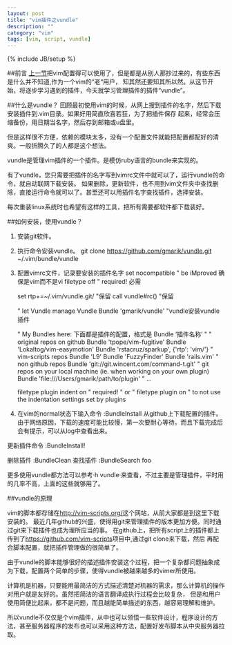```yaml
---
layout: post
title: "vim插件之vundle"
description: ""
category: "vim"
tags: [vim, script, vundle]
---
```

{% include JB/setup %}

##前言
[上一节][1]把vim配置得可以使用了，但是都是从别人那抄过来的，有些东西是什么并不知道,作为一个vim的“老“用户，
知其然还要知其所以然。从这节开始，将逐步学习遇到的插件，今天就学习管理插件的插件“vundle”。

##什么是vundle？
回顾最初使用vim的时候，从网上搜到插件的名字，然后下载安装插件到.vim目录。如果好用简直欣喜若狂，为了把插件保存
起来，经常会压缩备份，用日期当名字，然后存到邮箱或u盘里。

但是这样很不方便，依赖的模块太多，没有一个配置文件就能把配置都配好的清爽。一般折腾久了的人都是这个想法。

vundle是管理vim插件的一个插件。是模仿ruby语言的bundle来实现的。

有了vundle，您只需要把插件的名字写到vimrc文件中就可以了，运行vundle的命令，就自动联网下载安装。
如果删除，更新软件，也不用到vim文件夹中查找删除，直接运行命令就可以了。甚至还可以用插件名字查找插件，选择安装。

每次重装linux系统时也希望有这样的工具，把所有需要都软件都下载装好。

##如何安装，使用vundle？
1. 安装git软件。
2. 执行命令安装vundle。
    git clone https://github.com/gmarik/vundle.git ~/.vim/bundle/vundle
3. 配置vimrc文件，记录要安装的插件名字
	set nocompatible               " be iMproved 确保是vim而不是vi
	filetype off                   " required!   必需
	
	set rtp+=~/.vim/vundle.git/   "保留
	call vundle#rc()              "保留
	
	" let Vundle manage Vundle
	Bundle 'gmarik/vundle'        "vundle安装vundle插件
	
	" My Bundles here:             下面都是插件的配置，格式是 Bundle ‘插件名称’
	"
	" original repos on github
	Bundle 'tpope/vim-fugitive'
	Bundle 'Lokaltog/vim-easymotion'
	Bundle 'rstacruz/sparkup', {'rtp': 'vim/'}
	" vim-scripts repos
	Bundle 'L9'
	Bundle 'FuzzyFinder'
	Bundle 'rails.vim'
	" non github repos
	Bundle 'git://git.wincent.com/command-t.git'
	" git repos on your local machine (ie. when working on your own plugin)
	Bundle 'file:///Users/gmarik/path/to/plugin'
	" ...
	
	filetype plugin indent on     " required!
	" or 
	" filetype plugin on          " to not use the indentation settings set by plugins

4. 在vim的normal状态下输入命令
    :BundleInstall
从github上下载配置的插件。由于网络原因，下载的速度可能比较慢，第一次要耐心等待。而且下载完成后会有提示，可以从log中查看出来。

更新插件命令
    :BundleInstall!

删除插件
    :BundleClean
查找插件
    :BundleSearch foo

更多使用vundle都方法可以参考·h vundle·来查看，不过主要是管理插件，平时用的几率不高，上面的这些就够用了。

##vundle的原理

vim的脚本都存储在<http://vim-scripts.org/>这个网站，从前大家都是到这里下载安装的。
最近几年github的兴盛，使得用git来管理插件的版本更加方便。同时通过git来下载插件也成为理所应当的事。
在github上，把所有script上的插件都上传到了<https://github.com/vim-scripts>项目中,通过git clone来下载，然后
再配合脚本配置，就把插件管理做的很简单了。

由于vundle的脚本能够很好的描述插件安装这个过程，把一个复杂都问题抽象成为下载，配置两个简单的步骤，使得vundle被越来越多的vimer所使用。

计算机是机器，只要能用最简洁的方式描述清楚对机器的需求，那么计算机的操作对用户就是友好的。虽然把简洁的语言翻译成执行过程会比较复杂，
但是和用户使用简便比起来，都不是问题，而且越能简单描述的东西，越容易理解和维护。

所以vundle不仅仅是个vim插件，从中也可以领悟一些软件设计，程序设计的方法，甚至服务器程序的发布也可以采用这种方法，配置好发布脚本从中央服务器拉取。

[1]:http://www.yunpengzhang.com/blog/2013/11/10/vim_config_tips/


